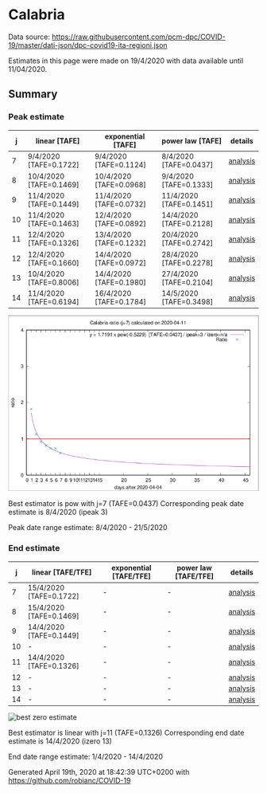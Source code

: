 # Calabria


Data source: https://raw.githubusercontent.com/pcm-dpc/COVID-19/master/dati-json/dpc-covid19-ita-regioni.json

Estimates in this page were made on 19/4/2020 with data available until 11/04/2020.


## Summary 

### Peak estimate 
|j|linear [TAFE]|exponential [TAFE]|power law [TAFE]|details|
|---|----|-----------|---------|-------|
|7|9/4/2020 [TAFE=0.1722]|9/4/2020 [TAFE=0.1124]|8/4/2020 [TAFE=0.0437]|[analysis](COVID-19_calabria_j7_2020-04-11.md)|
|8|10/4/2020 [TAFE=0.1469]|10/4/2020 [TAFE=0.0968]|9/4/2020 [TAFE=0.1333]|[analysis](COVID-19_calabria_j8_2020-04-11.md)|
|9|11/4/2020 [TAFE=0.1449]|11/4/2020 [TAFE=0.0732]|11/4/2020 [TAFE=0.1451]|[analysis](COVID-19_calabria_j9_2020-04-11.md)|
|10|11/4/2020 [TAFE=0.1463]|12/4/2020 [TAFE=0.0892]|14/4/2020 [TAFE=0.2128]|[analysis](COVID-19_calabria_j10_2020-04-11.md)|
|11|12/4/2020 [TAFE=0.1326]|13/4/2020 [TAFE=0.1232]|20/4/2020 [TAFE=0.2742]|[analysis](COVID-19_calabria_j11_2020-04-11.md)|
|12|12/4/2020 [TAFE=0.1660]|14/4/2020 [TAFE=0.0972]|28/4/2020 [TAFE=0.2278]|[analysis](COVID-19_calabria_j12_2020-04-11.md)|
|13|10/4/2020 [TAFE=0.8006]|14/4/2020 [TAFE=0.1980]|27/4/2020 [TAFE=0.2104]|[analysis](COVID-19_calabria_j13_2020-04-11.md)|
|14|11/4/2020 [TAFE=0.6194]|16/4/2020 [TAFE=0.1784]|14/5/2020 [TAFE=0.3498]|[analysis](COVID-19_calabria_j14_2020-04-11.md)|

![best peak estimate](COVID-19_calabria_j7_2020-04-11.png)

Best estimator is pow with j=7 (TAFE=0.0437)
Corresponding peak date estimate is 8/4/2020 (ipeak 3)


Peak date range estimate: 8/4/2020 - 21/5/2020

### End estimate 
|j|linear [TAFE/TFE]|exponential [TAFE/TFE]|power law [TAFE/TFE]|details|
|---|----|-----------|---------|-------|
|7|15/4/2020 [TAFE=0.1722]|-|-|[analysis](COVID-19_calabria_j7_2020-04-11.md)|
|8|15/4/2020 [TAFE=0.1469]|-|-|[analysis](COVID-19_calabria_j8_2020-04-11.md)|
|9|14/4/2020 [TAFE=0.1449]|-|-|[analysis](COVID-19_calabria_j9_2020-04-11.md)|
|10|-|-|-|[analysis](COVID-19_calabria_j10_2020-04-11.md)|
|11|14/4/2020 [TAFE=0.1326]|-|-|[analysis](COVID-19_calabria_j11_2020-04-11.md)|
|12|-|-|-|[analysis](COVID-19_calabria_j12_2020-04-11.md)|
|13|-|-|-|[analysis](COVID-19_calabria_j13_2020-04-11.md)|
|14|-|-|-|[analysis](COVID-19_calabria_j14_2020-04-11.md)|

![best zero estimate](COVID-19_calabria_j11_2020-04-11.png)

Best estimator is linear with j=11 (TAFE=0.1326)
Corresponding end date estimate is 14/4/2020 (izero 13)


End date range estimate: 1/4/2020 - 14/4/2020

Generated April 19th, 2020 at 18:42:39 UTC+0200 with https://github.com/robianc/COVID-19
